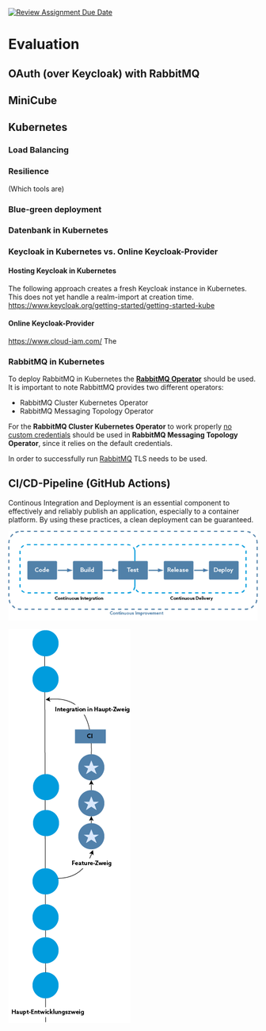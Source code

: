 [![Review Assignment Due Date](https://classroom.github.com/assets/deadline-readme-button-22041afd0340ce965d47ae6ef1cefeee28c7c493a6346c4f15d667ab976d596c.svg)](https://classroom.github.com/a/YCWZwwXS)

# Evaluation

## OAuth (over Keycloak) with RabbitMQ

## MiniCube

## Kubernetes

### Load Balancing

### Resilience
(Which tools are)

### Blue-green deployment

### Datenbank in Kubernetes

### Keycloak in Kubernetes vs. Online Keycloak-Provider
#### Hosting Keycloak in Kubernetes
The following approach creates a fresh Keycloak instance in Kubernetes. This does not yet handle a realm-import at creation time.
https://www.keycloak.org/getting-started/getting-started-kube


#### Online Keycloak-Provider
https://www.cloud-iam.com/
The 

### RabbitMQ in Kubernetes
To deploy RabbitMQ in Kubernetes the [**RabbitMQ Operator**](https://www.rabbitmq.com/kubernetes/operator/operator-overview) should be used.
It is important to note RabbittMQ provides two different operators:
- RabbitMQ Cluster Kubernetes Operator
- RabbitMQ Messaging Topology Operator

For the **RabbitMQ Cluster Kubernetes Operator** to work properly [no custom credentials](https://www.rabbitmq.com/kubernetes/operator/operator-overview#top-op-limitations)
should be used in **RabbitMQ Messaging Topology Operator**, since it relies on the default credentials.

In order to successfully run [RabbitMQ](https://www.rabbitmq.com/kubernetes/operator/tls-topology-operator) TLS needs to be used.

## CI/CD-Pipeline (GitHub Actions)

Continous Integration and Deployment is an essential component to effectively and reliably publish an application, especially to a container platform. By using these practices, a clean deployment can be guaranteed.

![](images/cicd.png)

![](images/feature-integration.png)
